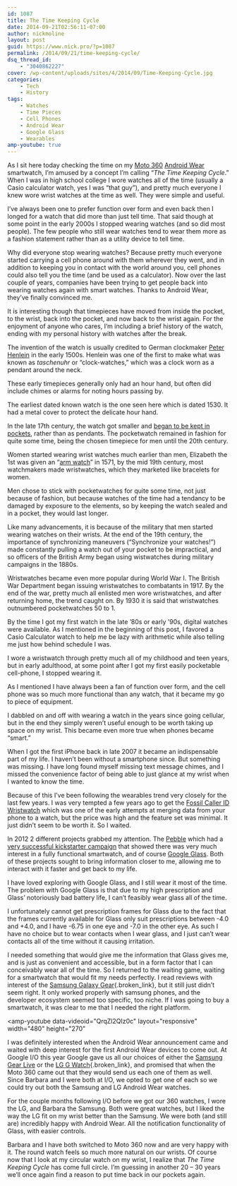 ```yaml
---
id: 1087
title: The Time Keeping Cycle
date: 2014-09-21T02:56:11-07:00
author: nickmoline
layout: post
guid: https://www.nick.pro/?p=1087
permalink: /2014/09/21/time-keeping-cycle/
dsq_thread_id:
    - "3040862227"
cover: /wp-content/uploads/sites/4/2014/09/Time-Keeping-Cycle.jpg
categories:
    - Tech
    - History
tags:
    - Watches
    - Time Pieces
    - Cell Phones
    - Android Wear
    - Google Glass
    - Wearables
amp-youtube: true
---
```

As I sit here today checking the time on my <a title="Moto 360" href="https://moto360.motorola.com/" target="_blank" rel="noopener noreferrer">Moto 360</a> <a title="Android Wear" href="http://www.android.com/wear/" target="_blank" rel="noopener noreferrer">Android Wear</a> smartwatch, I&#8217;m amused by a concept I&#8217;m calling &#8220;_The Time Keeping Cycle_.&#8221;  When I was in high school college I wore watches all of the time (usually a Casio calculator watch, yes I was &#8220;that guy&#8221;), and pretty much everyone I knew wore wrist watches at the time as well.  They were simple and useful.

<!--more-->

I&#8217;ve always been one to prefer function over form and even back then I longed for a watch that did more than just tell time.  That said though at some point in the early 2000s I stopped wearing watches (and so did most people).  The few people who still wear watches tend to wear them more as a fashion statement rather than as a utility device to tell time.

Why did everyone stop wearing watches?  Because pretty much everyone started carrying a cell phone around with them wherever they went, and in addition to keeping you in contact with the world around you, cell phones could also tell you the time (and be used as a calculator).  Now over the last couple of years, companies have been trying to get people back into wearing watches again with smart watches.  Thanks to Android Wear, they&#8217;ve finally convinced me.

It is interesting though that timepieces have moved from inside the pocket, to the wrist, back into the pocket, and now back to the wrist again.  For the enjoyment of anyone who cares, I&#8217;m including a brief history of the watch, ending with my personal history with watches after the break.

<amp-img src="{{ site.baseurl }}/wp-content/uploads/sites/4/2014/09/German_-_Spherical_Table_Watch_Melanchthons_Watch_-_Walters_5817_-_View_C.jpg" alt="German - Spherical Table Watch (Melanchthon's Watch) - Walters 5817 - View C"  width="1800" height="1184" layout="responsive" title="German &#8211; Spherical Table Watch (Melanchthon&#8217;s Watch) &#8211; Walters 5817" lightbox></amp-img>


The invention of the watch is usually credited to German clockmaker <a title="Peter Henlein" href="http://en.wikipedia.org/wiki/Peter_Henlein" target="_blank" rel="noopener noreferrer">Peter Henlein</a> in the early 1500s.  Henlein was one of the first to make what was known as _taschenuhr_ or &#8220;clock-watches,&#8221; which was a clock worn as a pendant around the neck.

These early timepieces generally only had an hour hand, but often did include chimes or alarms for noting hours passing by.

The earliest dated known watch is the one seen here which is dated 1530.  It had a metal cover to protect the delicate hour hand.

<amp-img src="{{ site.baseurl }}/wp-content/uploads/sites/4/2014/09/1015824_56041469.jpg" alt="Pocket Watch"  width="2549" height="2098" layout="responsive" title="100 Years ago, people kept their timepieces in their pockets" lightbox></amp-img>

In the late 17th century, the watch got smaller and <a title="The History of Watches" href="http://en.wikipedia.org/wiki/History_of_watches#Pocketwatches" target="_blank" rel="noopener noreferrer">began to be kept in pockets</a>, rather than as pendants.  The pocketwatch remained in fashion for quite some time, being the chosen timepiece for men until the 20th century.

Women started wearing wrist watches much earlier than men, Elizabeth the 1st was given an &#8220;<a title="History of Watches: Wrist Watches" href="http://en.wikipedia.org/wiki/History_of_watches#Wristwatches" target="_blank" rel="noopener noreferrer">arm watch</a>&#8221; in 1571, by the mid 19th century, most watchmakers made wristwatches, which they marketed like bracelets for women.

Men chose to stick with pocketwatches for quite some time, not just because of fashion, but because watches of the time had a tendancy to be damaged by exposure to the elements, so by keeping the watch sealed and in a pocket, they would last longer.

<amp-img src="{{ site.baseurl }}/wp-content/uploads/sites/4/2014/09/6a00d83452989a69e201156f35715b970b-800wi.jpg" alt="Casio Calculator Watch" title="Believe it or not, Casio still makes these!"  width="342" height="539" layout="intrinsic" lightbox></amp-img>

Like many advancements, it is because of the military that men started wearing watches on their wrists.  At the end of the 19th century, the importance of synchronizing maneuvers (&#8220;Synchronize your watches!&#8221;) made constantly pulling a watch out of your pocket to be impractical, and so officers of the British Army began using wistwatches during military campaigns in the 1880s.

Wristwatches became even more popular during World War I.  The British War Department began issuing wristwatches to combatants in 1917.  By the end of the war, pretty much all enlisted men wore wristwatches, and after returning home, the trend caught on.  By 1930 it is said that wristwatches outnumbered pocketwatches 50 to 1.

By the time I got my first watch in the late &#8217;80s or early &#8217;90s, digital watches were available.  As I mentioned in the beginning of this post, I favored a Casio Calculator watch to help me be lazy with arithmetic while also telling me just how behind schedule I was.

<amp-img src="{{ site.baseurl }}/wp-content/uploads/sites/4/2014/09/Screen-shot-2013-03-27-at-7.00.48-AM.png" alt="Cellphones, the new pocketwatch"  title="Cell-phones, the new pocketwatch" width="384" height="360" layout="intrinsic" lightbox></amp-img>

I wore a wristwatch through pretty much all of my childhood and teen years, but in early adulthood, at some point after I got my first easily pocketable cell-phone, I stopped wearing it.

As I mentioned I have always been a fan of function over form, and the cell phone was so much more functional than any watch, that it became my go to piece of equipment.

I dabbled on and off with wearing a watch in the years since going cellular, but in the end they simply weren&#8217;t useful enough to be worth taking up space on my wrist.  This became even more true when phones became &#8220;smart.&#8221;

When I got the first iPhone back in late 2007 it became an indispensable part of my life.  I haven&#8217;t been without a smartphone since.  But something was missing.  I have long found myself missing text message chimes, and I missed the convenience factor of being able to just glance at my wrist when I wanted to know the time.

<amp-img src="{{ site.baseurl }}/wp-content/uploads/sites/4/2013/04/MG_7150-2346688102-O.jpg" alt="Nick Moline, Glass Explorer" title="Nick Moline, Glass Explorer"  width="864" height="1296" layout="responsive" lightbox></amp-img>

Because of this I&#8217;ve been following the wearables trend very closely for the last few years.  I was very tempted a few years ago to get the <a href="http://www.cnet.com/products/fossil-caller-id-wristwatch-w-bluetooth/" target="_blank" rel="noopener noreferrer">Fossil Caller ID Wristwatch</a> which was one of the early attempts at merging data from your phone to a watch, but the price was high and the feature set was minimal.  It just didn&#8217;t seem to be worth it.  So I waited.

In 2012 2 different projects grabbed my attention.  The <a href="http://www.amazon.com/gp/product/B00BKEQBI0/ref=as_li_tl?ie=UTF8&camp=1789&creative=390957&creativeASIN=B00BKEQBI0&linkCode=as2&tag=nickdotpro-20&linkId=ELSRGANHGGU27CR7" target="_blank" rel="noopener noreferrer" class="broken_link">Pebble</a> which had a <a href="https://www.kickstarter.com/projects/597507018/pebble-e-paper-watch-for-iphone-and-android" target="_blank" rel="noopener noreferrer">very successful kickstarter campaign</a> that showed there was very much interest in a fully functional smartwatch, and of course <a title="Looking at Life from the Other Side of the Glass" href="https://www.nick.pro/2013/04/16/looking-at-life-from-the-other-side-of-the-glass/" target="_blank" rel="noopener noreferrer">Google Glass</a>.  Both of these projects sought to bring information closer to me, allowing me to interact with it faster and get back to my life.

I have loved exploring with Google Glass, and I still wear it most of the time.  The problem with Google Glass is that due to my high prescription and Glass&#8217; notoriously bad battery life, I can&#8217;t feasibly wear glass all of the time.

I unfortunately cannot get prescription frames for Glass due to the fact that the frames currently available for Glass only suit prescriptions between -4.0 and +4.0, and I have -6.75 in one eye and -7.0 in the other eye.  As such I have no choice but to wear contacts when I wear glass, and I just can&#8217;t wear contacts all of the time without it causing irritation.

I needed something that would give me the information that Glass gives me, and is just as convenient and accessible, but in a form factor that I can conceivably wear all of the time.  So I returned to the waiting game, waiting for a smartwatch that would fit my needs perfectly.  I read reviews with interest of the [Samsung Galaxy Gear](http://www.amazon.com/gp/product/B00JBJ3I4Q/ref=as_li_tl?ie=UTF8&camp=1789&creative=390957&creativeASIN=B00JBJ3I4Q&linkCode=as2&tag=nickdotpro-20&linkId=6UWU3J3JKFP4CXGZ){.broken_link}, but it still just didn&#8217;t seem right.  It only worked properly with samsung phones, and the developer ecosystem seemed too specific, too niche.  If I was going to buy a smartwatch, it was clear to me that I needed the right platform.

<amp-youtube
    data-videoid="QrqZl2QIz0c"
    layout="responsive"
    width="480"
    height="270"
></amp-youtube>

I was definitely interested when the Android Wear announcement came and waited with deep interest for the first Android Wear devices to come out.  At Google I/O this year Google gave us all our choices of either the [Samsung Gear Live](http://www.amazon.com/gp/product/B00LTR5HP6/ref=as_li_tl?ie=UTF8&camp=1789&creative=390957&creativeASIN=B00LTR5HP6&linkCode=as2&tag=nickdotpro-20&linkId=QTCKEBUUCA6TKWQI) or the [LG G Watch](http://www.amazon.com/gp/product/B00LB2ZQ3C/ref=as_li_tl?ie=UTF8&camp=1789&creative=390957&creativeASIN=B00LB2ZQ3C&linkCode=as2&tag=nickdotpro-20&linkId=MWO7EWPFP7QKZDQQ){.broken_link}, and promised that when the Moto 360 came out that they would send us each one of them as well.  Since Barbara and I were both at I/O, we opted to get one of each so we could try out both the Samsung and LG Android Wear watches.

For the couple months following I/O before we got our 360 watches, I wore the LG, and Barbara the Samsung.  Both were great watches, but I liked the way the LG fit on my wrist better than the Samsung.  We were both (and still are) incredibly happy with Android Wear.  All the notification functionality of Glass, with easier controls.

<amp-img src="{{ site.baseurl }}/wp-content/uploads/sites/4/2014/09/IMG_20140920_160725-e1411275704172.jpg" alt="Moto 360 on my wrist" title="Yes that is a Moto 360 on my wrist, and I am happy to see it."  width="1852" height="1852" layout="responsive" lightbox></amp-img>

Barbara and I have both switched to Moto 360 now and are very happy with it.  The round watch feels so much more natural on our wrists.  Of course now that I look at my circular watch on my wrist, I realize that _The Time Keeping Cycle_ has come full circle.  I&#8217;m guessing in another 20 &#8211; 30 years we&#8217;ll once again find a reason to put time back in our pockets again.
